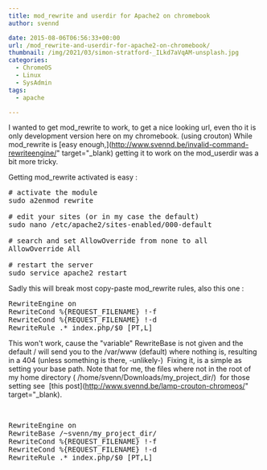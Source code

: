 ```yaml
---
title: mod_rewrite and userdir for Apache2 on chromebook
author: svennd

date: 2015-08-06T06:56:33+00:00
url: /mod_rewrite-and-userdir-for-apache2-on-chromebook/
thumbnail: /img/2021/03/simon-stratford-_ILkd7aVqAM-unsplash.jpg
categories:
  - ChromeOS
  - Linux
  - SysAdmin
tags:
  - apache

---
```

I wanted to get mod\_rewrite to work, to get a nice looking url, even tho it is only development version here on my chromebook. (using crouton) While mod\_rewrite is [easy enough,](http://www.svennd.be/invalid-command-rewriteengine/" target="_blank) getting it to work on the mod_userdir was a bit more tricky.

Getting mod_rewrite activated is easy :

<pre class="EnlighterJSRAW" data-enlighter-language="shell"># activate the module
sudo a2enmod rewrite

# edit your sites (or in my case the default)
sudo nano /etc/apache2/sites-enabled/000-default

# search and set AllowOverride from none to all
AllowOverride All

# restart the server
sudo service apache2 restart</pre>

Sadly this will break most copy-paste mod_rewrite rules, also this one :

<pre class="EnlighterJSRAW" data-enlighter-language="shell">RewriteEngine on
RewriteCond %{REQUEST_FILENAME} !-f
RewriteCond %{REQUEST_FILENAME} !-d
RewriteRule .* index.php/$0 [PT,L]</pre>

This won't work, cause the "variable" RewriteBase is not given and the default / will send you to the /var/www (default) where nothing is, resulting in a 404 (unless something is there, -unlikely-)  Fixing it, is a simple as setting your base path. Note that for me, the files where not in the root of my home directory ( /home/svenn/Downloads/my\_project\_dir/)  for those setting see  [this post](http://www.svennd.be/lamp-crouton-chromeos/" target="_blank).

&nbsp;

<pre>RewriteEngine on
RewriteBase /~svenn/my_project_dir/
RewriteCond %{REQUEST_FILENAME} !-f
RewriteCond %{REQUEST_FILENAME} !-d
RewriteRule .* index.php/$0 [PT,L]
</pre>